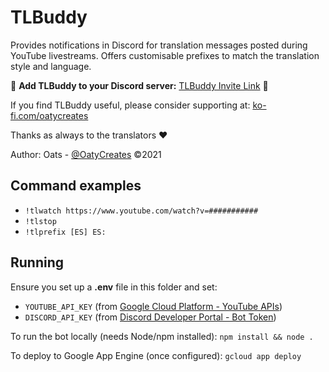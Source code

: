 # TLBuddy

Provides notifications in Discord for translation messages posted during YouTube livestreams.
Offers customisable prefixes to match the translation style and language.

🤖 **Add TLBuddy to your Discord server:** [TLBuddy Invite Link](https://discord.com/oauth2/authorize?client_id=853320365514031155&scope=bot+applications.commands) 🤖

If you find TLBuddy useful, please consider supporting at:
[ko-fi.com/oatycreates](https://ko-fi.com/oatycreates)

Thanks as always to the translators ❤

Author: Oats - [@OatyCreates](https://twitter.com/oatycreates) ©2021

## Command examples

* `!tlwatch https://www.youtube.com/watch?v=###########`
* `!tlstop`
* `!tlprefix [ES] ES:`

## Running

Ensure you set up a **.env** file in this folder and set:

* `YOUTUBE_API_KEY` (from [Google Cloud Platform - YouTube APIs](https://console.cloud.google.com/apis/library/youtube.googleapis.com))
* `DISCORD_API_KEY` (from [Discord Developer Portal - Bot Token](https://discord.com/developers/applications))

To run the bot locally (needs Node/npm installed): `npm install && node .`

To deploy to Google App Engine (once configured): `gcloud app deploy`
